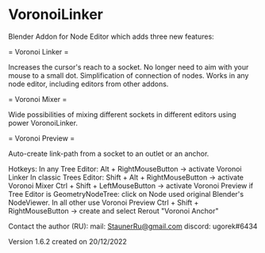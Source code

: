 # VoronoiLinker
Blender Addon for Node Editor which adds three new features:

= Voronoi Linker =

Increases the cursor's reach to a socket.
No longer need to aim with your mouse to a small dot.
Simplification of connection of nodes.
Works in any node editor, including editors from other addons.

= Voronoi Mixer =

Wide possibilities of mixing different sockets in different editors using power VoronoiLinker.

= Voronoi Preview =

Auto-create link-path from a socket to an outlet or an anchor.

Hotkeys:
  In any Tree Editor:
    Alt + RightMouseButton  -> activate Voronoi Linker
  In classic Trees Editor:
    Shift + Alt + RightMouseButton -> activate Voronoi Mixer
    Ctrl + Shift + LeftMouseButton -> activate Voronoi Preview
    if Tree Editor is GeometryNodeTree:
      click on Node used original Blender's NodeViewer. In all other use Voronoi Preview
    Ctrl + Shift + RightMouseButton -> create and select Rerout "Voronoi Anchor"


Contact the author (RU):
mail: StaunerRu@gmail.com
discord: ugorek#6434

Version 1.6.2 created on 20/12/2022
